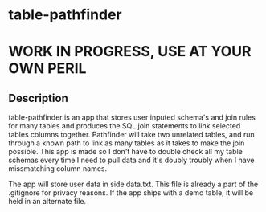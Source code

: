 # table-pathfinder
# WORK IN PROGRESS, USE AT YOUR OWN PERIL
## Description
table-pathfinder is an app that stores user inputed schema's and join rules for many tables and produces the SQL join statements to link selected tables columns together. Pathfinder will take two unrelated tables, and run through a known path to link as many tables as it takes to make the join possible. This app is made so I don't have to double check all my table schemas every time I need to pull data and it's doubly troubly when I have missmatching column names.


The app will store user data in side data.txt. This file is already a part of the .gitignore for privacy reasons. If the app ships with a demo table, it will be held in an alternate file.
